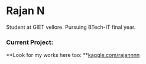 # Rajan N 
Student at GIET vellore. Pursuing BTech-IT final year.

### Current Project:



**Look for my works here too:  **[kaggle.com/rajannnn](https://www.kaggle.com/rajannnn)
